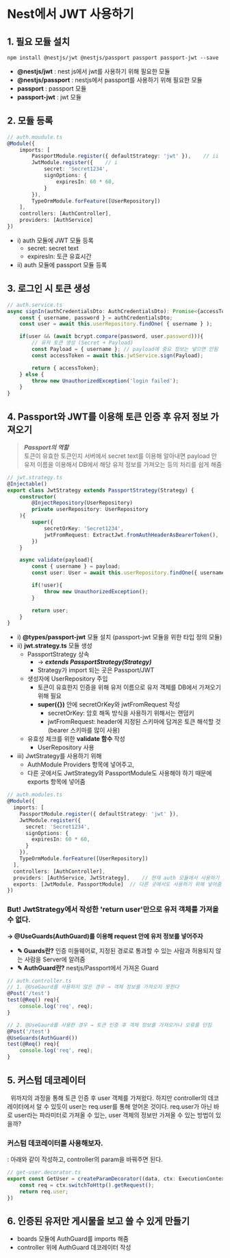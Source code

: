 # Nest에서 JWT 사용하기

## 1. 필요 모듈 설치
```shell
npm install @nestjs/jwt @nestjs/passport passport passport-jwt --save
```
- **@nestjs/jwt** : nest js에서 jwt를 사용하기 위해 필요한 모듈
- **@nestjs/passport** : nestjs에서 passport를 사용하기 위해 필요한 모듈
- **passport** : passport 모듈
- **passport-jwt** : jwt 모듈

## 2. 모듈 등록
```typescript
// auth.moudule.ts
@Module({
    imports: [
        PassportModule.register({ defaultStrategy: 'jwt' }),    // ii
        JwtModule.register({    // i
            secret: 'Secret1234',
            signOptions: {
                expiresIn: 60 * 60,
            }
        }),
        TypeOrmModule.forFeature([UserRepository])
    ],
    controllers: [AuthController],
    providers: [AuthService]
})
```  
- i) auth 모듈에 JWT 모듈 등록
    - secret: secret text
    - expiresIn: 토큰 유효시간
- ii) auth 모듈에 passport 모듈 등록

## 3. 로그인 시 토큰 생성
```typescript
// auth.service.ts
async signIn(authCredentialsDto: AuthCredentialsDto): Promise<{accessToken: string}>{
    const { username, password } = authCredentialsDto;
    const user = await this.userRepository.findOne( { username } );

    if(user && (await bcrypt.compare(password, user.password))){
        // 유저 토큰 생성 (Secret + Payload)
        const Payload = { username }; // payload에 중요 정보는 넣으면 안됨
        const accessToken = await this.jwtService.sign(Payload);

        return { accessToken};
    } else {
        throw new UnauthorizedException('login failed');
    }
}
```

## 4. Passport와 JWT를 이용해 토큰 인증 후 유저 정보 가져오기
> ***Passport의 역할***  
> 토큰이 유효한 토큰인지 서버에서 secret text를 이용해 알아내면 payload 안 유저 이름을 이용해서 DB에서 해당 유저 정보를 가져오는 등의 처리를 쉽게 해줌  

```typescript
// jwt.strategy.ts
@Injectable()
export class JwtStrategy extends PassportStrategy(Strategy) {
    constructor(
        @InjectRepository(UserRepository)
        private userRepository: UserRepository
    ){
        super({
            secretOrKey: 'Secret1234',
            jwtFromRequest: ExtractJwt.fromAuthHeaderAsBearerToken(),
        })
    }

    async validate(payload){
        const { username } = payload;
        const user: User = await this.userRepository.findOne({ username });

        if(!user){
            throw new UnauthorizedException();
        } 

        return user;
    }
}
```  

- i) **@types/passport-jwt** 모듈 설치 (passport-jwt 모듈을 위한 타입 정의 모듈)
- ii) **jwt.strategy.ts** 모듈 생성
    - PassportStrategy 상속 
        - → ***extends PassportStrategy(Strategy)***
        - Strategy가 import 되는 곳은 Passport/JWT
    - 생성자에 UserRepository 주입
        - 토큰이 유효한지 인증을 위해 유저 이름으로 유저 객체를 DB에서 가져오기 위해 필요
        - **super({})** 안에 secretOrKey와 jwtFromRequest 작성
            - secretOrKey: 암호 해독 방식을 사용하기 위해서는 랜덤키
            - jwtFromRequest: header에 지정된 스키마에 담겨온 토큰 해석할 것 (bearer 스키마를 많이 사용)
    - 유효성 체크를 위한 **validate 함수** 작성
        - UserRepository 사용
- iii) JwtStrategy를 사용하기 위해 
    - AuthModule Providers 항목에 넣어주고,
    - 다른 곳에서도 JwtStrategy와 PassportModule도 사용해야 하기 때문에 exports 항목에 넣어줌  
```typescript
// auth.modules.ts
@Module({
  imports: [
    PassportModule.register({ defaultStrategy: 'jwt' }),
    JwtModule.register({
      secret: 'Secret1234',
      signOptions: {
        expiresIn: 60 * 60,
      }
    }),
    TypeOrmModule.forFeature([UserRepository])
  ],
  controllers: [AuthController],
  providers: [AuthService, JwtStrategy],    // 현재 auth 모듈에서 사용하기 위해 넣어줌
  exports: [JwtModule, PassportModule]  // 다른 곳에서도 사용하기 위해 넣어줌
})
```

### But! JwtStrategy에서 작성한 'return user'만으로 유저 객체를 가져올 수 없다.
**→ @UseGuards(AuthGuard)를 이용해 request 안에 유저 정보를 넣어주자**
- **✎ Guards란?** 인증 미들웨어로, 지정된 경로로 통과할 수 있는 사람과 허용되지 않는 사람을 Server에 알려줌
- **✎ AuthGuard란?** nestjs/Passport에서 가져온 Guard  
```typescript
// auth.controller.ts
// 1. @UseGaurd를 사용하지 않은 경우 → 객체 정보를 가져오지 못한다
@Post('/test')
test(@Req() req){
    console.log('req', req);
}

// 2. @UseGaurd를 사용한 경우 → 토큰 인증 후 객체 정보를 가져오거나 오류를 던짐
@Post('/test')
@UseGuards(AuthGuard())
test(@Req() req){
    console.log('req', req);
}
``` 
## 5. 커스텀 데코레이터
&nbsp; 위까지의 과정을 통해 토큰 인증 후 user 객체를 가져왔다. 하지만 controller의 데코레이터에서 알 수 있듯이 user는 req.user를 통해 얻어온 것이다. req.user가 아닌 바로 user라는 파라미터로 가져올 수 있는, user 객체의 정보만 가져올 수 있는 방법이 있을까?  
### 커스텀 데코레이터를 사용해보자.
: 아래와 같이 작성하고, controller의 param을 바꿔주면 된다.
```typescript
// get-user.decorator.ts
export const GetUser = createParamDecorator((data, ctx: ExecutionContext): User => {
    const req = ctx.switchToHttp().getRequest();
    return req.user;
})
```

## 6. 인증된 유저만 게시물을 보고 쓸 수 있게 만들기
- boards 모듈에 AuthGuard를 imports 해줌
- controller 위에 AuthGuard 데코레이터 작성